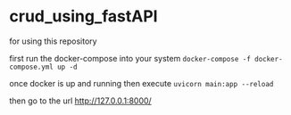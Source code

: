 # crud_using_fastAPI

for using this repository

first run the docker-compose into your system
`docker-compose -f docker-compose.yml up -d`

once docker is up and running then execute
`uvicorn main:app --reload`

then go to the url
http://127.0.0.1:8000/
